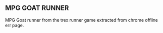 ## MPG GOAT RUNNER

MPG Goat runner from the trex runner game extracted from chrome offline err page.
